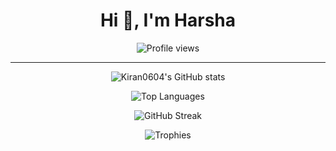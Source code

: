 <h1 align="center">Hi 👋, I'm Harsha </h1>

<p align="center">
  <img src="https://komarev.com/ghpvc/?username=harsharb05&label=Profile%20views&color=0e75b6&style=flat" alt="Profile views"/>
</p>

---

<!-- GitHub Stats -->
<p align="center">
  <img src="https://github-readme-stats.vercel.app/api?username=harsharb05&show_icons=true&theme=dark&count_private=true" alt="Kiran0604's GitHub stats"/>
</p>

<!-- Most Used Languages -->
<p align="center">
  <img src="https://github-readme-stats.vercel.app/api/top-langs/?username=harsharb05&layout=compact&theme=dark" alt="Top Languages"/>
</p>

<!-- Streak Stats -->
<p align="center">
  <img src="https://github-readme-streak-stats.herokuapp.com/?user=harsharb05&theme=dark" alt="GitHub Streak"/>
</p>

<!-- Trophies: Only Show Known Stats -->
<p align="center">
  <img src="https://github-profile-trophy.vercel.app/?username=harsharb05&theme=darkhub&no-frame=true&row=1&column=5&title=Commits,Repositories,Experience,Followers,PullRequest" alt="Trophies"/>
</p>
